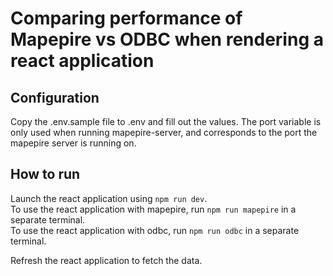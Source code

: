 # Comparing performance of Mapepire vs ODBC when rendering a react application

## Configuration
Copy the .env.sample file to .env and fill out the values. The port variable is only used when running mapepire-server, and corresponds to the port the mapepire server is running on.

## How to run
Launch the react application using `npm run dev`.\
To use the react application with mapepire, run `npm run mapepire` in a separate terminal.\
To use the react application with odbc, run `npm run odbc` in a separate terminal.

Refresh the react application to fetch the data.